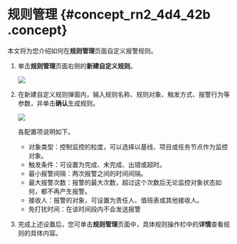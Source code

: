 # 规则管理 {#concept_rn2_4d4_42b .concept}

本文将为您介绍如何在**规则管理**页面自定义报警规则。

1.  单击**规则管理**页面右侧的**新建自定义规则**。

    ![](http://static-aliyun-doc.oss-cn-hangzhou.aliyuncs.com/assets/img/16372/15488145937454_zh-CN.png)

2.  在新建自定义规则弹窗内，输入规则名称、规则对象、触发方式、报警行为等参数，并单击**确认**生成规则。

    ![](http://static-aliyun-doc.oss-cn-hangzhou.aliyuncs.com/assets/img/16372/15488145937455_zh-CN.png)

    各配置项说明如下。

    -   对象类型：控制监控的粒度，可以选择以基线、项目或任务节点作为监控对象。
    -   触发条件：可设置为完成、未完成、出错或超时。
    -   最小报警间隔：两次报警之间的时间间隔。
    -   最大报警次数：报警的最大次数，超过这个次数后无论监控对象状态如何，都不再产生报警。
    -   接收人：报警的对象，可设置为责任人、值班表或其他接收人。
    -   免打扰时间：在该时间段内不会发送报警
3.  完成上述设置后，您可单击**规则管理**页面中，具体规则操作栏中的**详情**查看规则的具体内容。

